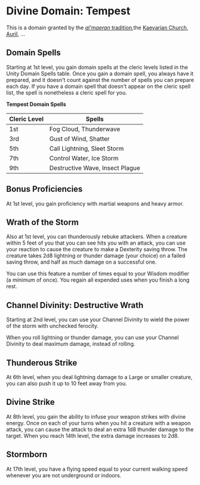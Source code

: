 # Divine Domain: Tempest
This is a domain granted by the [*al'maeran* tradition](../../Religions/AlUma.md#almaeran-cleric),the [Kaevarian Church](../../Religions/KaevarianChurch.md), [Auril](../../Religions/Pantheon/Auril.md), ...

## Domain Spells
Starting at 1st level, you gain domain spells at the cleric levels listed in the Unity Domain Spells table. Once you gain a domain spell, you always have it prepared, and it doesn't count against the number of spells you can prepare each day. If you have a domain spell that doesn't appear on the cleric spell list, the spell is nonetheless a cleric spell for you.

**Tempest Domain Spells**

Cleric Level |	Spells
------------ | -----
1st	| Fog Cloud, Thunderwave
3rd	| Gust of Wind, Shatter
5th	| Call Lightning, Sleet Storm
7th	|Control Water, Ice Storm
9th	|Destructive Wave, Insect Plague

## Bonus Proficiencies
At 1st level, you gain proficiency with martial weapons and heavy armor.

## Wrath of the Storm
Also at 1st level, you can thunderously rebuke attackers. When a creature within 5 feet of you that you can see hits you with an attack, you can use your reaction to cause the creature to make a Dexterity saving throw. The creature takes 2d8 lightning or thunder damage (your choice) on a failed saving throw, and half as much damage on a successful one.

You can use this feature a number of times equal to your Wisdom modifier (a minimum of once). You regain all expended uses when you finish a long rest.

## Channel Divinity: Destructive Wrath
Starting at 2nd level, you can use your Channel Divinity to wield the power of the storm with unchecked ferocity.

When you roll lightning or thunder damage, you can use your Channel Divinity to deal maximum damage, instead of rolling.

## Thunderous Strike
At 6th level, when you deal lightning damage to a Large or smaller creature, you can also push it up to 10 feet away from you.

## Divine Strike
At 8th level, you gain the ability to infuse your weapon strikes with divine energy. Once on each of your turns when you hit a creature with a weapon attack, you can cause the attack to deal an extra 1d8 thunder damage to the target. When you reach 14th level, the extra damage increases to 2d8.

## Stormborn
At 17th level, you have a flying speed equal to your current walking speed whenever you are not underground or indoors.
